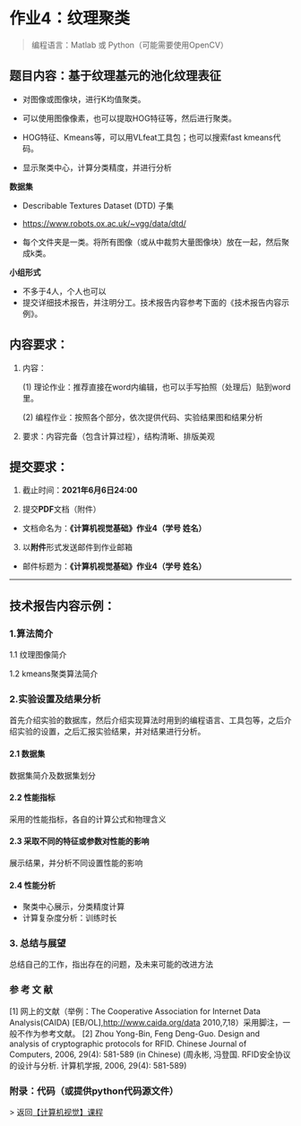 # 作业4：纹理聚类

> 编程语言：Matlab 或 Python（可能需要使用OpenCV）

## 题目内容：基于纹理基元的池化纹理表征

- 对图像或图像块，进行K均值聚类。


- 可以使用图像像素，也可以提取HOG特征等，然后进行聚类。
- HOG特征、Kmeans等，可以用VLfeat工具包；也可以搜索fast kmeans代码。
- 显示聚类中心，计算分类精度，并进行分析

**数据集**

- Describable Textures Dataset (DTD) 子集
- https://www.robots.ox.ac.uk/~vgg/data/dtd/


- 每个文件夹是一类。将所有图像（或从中裁剪大量图像块）放在一起，然后聚成k类。

**小组形式**

- 不多于4人，个人也可以
- 提交详细技术报告，并注明分工。技术报告内容参考下面的《技术报告内容示例》。

## 内容要求：

1. 内容：

   (1) 理论作业：推荐直接在word内编辑，也可以手写拍照（处理后）贴到word里。

   (2) 编程作业：按照各个部分，依次提供代码、实验结果图和结果分析

2. 要求：内容完备（包含计算过程），结构清晰、排版美观

## 提交要求：

1)  截止时间：**2021年6月6日24:00**

2)  提交**PDF**文档（附件）

- 文档命名为：**《计算机视觉基础》作业4（学号 姓名）**

3)  以**附件**形式发送邮件到作业邮箱

- 邮件标题为：**《计算机视觉基础》作业4（学号 姓名）**



------

## 技术报告内容示例：

### 1.算法简介

1.1 纹理图像简介

1.2 kmeans聚类算法简介

### 2.实验设置及结果分析

首先介绍实验的数据库，然后介绍实现算法时用到的编程语言、工具包等，之后介绍实验的设置，之后汇报实验结果，并对结果进行分析。

#### 2.1 数据集

数据集简介及数据集划分

#### 2.2 性能指标

采用的性能指标，各自的计算公式和物理含义

#### 2.3 采取不同的特征或参数对性能的影响

展示结果，并分析不同设置性能的影响

#### 2.4 性能分析

- 聚类中心展示，分类精度计算
- 计算复杂度分析：训练时长

### 3. 总结与展望

总结自己的工作，指出存在的问题，及未来可能的改进方法

### 参 考 文 献

[1] 网上的文献（举例：The Cooperative Association for Internet Data Analysis(CAIDA) [EB/OL],http://www.caida.org/data 2010,7,18）采用脚注，一般不作为参考文献。
[2] Zhou Yong-Bin, Feng Deng-Guo. Design and analysis of cryptographic protocols for RFID. Chinese Journal of Computers, 2006, 29(4): 581-589 (in Chinese)
(周永彬, 冯登国. RFID安全协议的设计与分析. 计算机学报, 2006, 29(4): 581-589)

### 附录：代码（或提供python代码源文件）



\> 返回[【计算机视觉】课程](https://aiart.live/courses/cv.html)